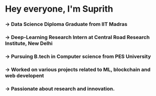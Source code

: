 # Hey everyone, I'm Suprith 
### -> Data Science Diploma Graduate from IIT Madras
### -> Deep-Learning Research Intern at Central Road Research Institute, New Delhi
### -> Pursuing B.tech in Computer science from PES University
### -> Worked on various projects related to ML, blockchain and web developent 
### -> Passionate about research and innovation.




<!--
**Suprith-44/Suprith-44** is a ✨ _special_ ✨ repository because its `README.md` (this file) appears on your GitHub profile.

Here are some ideas to get you started:

- 🔭 I’m currently working on ...
- 🌱 I’m currently learning ...
- 👯 I’m looking to collaborate on ...
- 🤔 I’m looking for help with ...
- 💬 Ask me about ...
- 📫 How to reach me: ...
- 😄 Pronouns: ...
- ⚡ Fun fact: ...
-->
